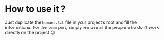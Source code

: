 # How to use it ?

Just duplicate the `humans.txt` file in your project's root and fill the informations. For the `team` part, simply remove all the people who don't work directly on the project :wink:
